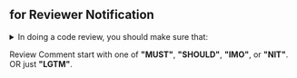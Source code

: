 ## for Reviewer Notification
<details><summary>In doing a code review, you should make sure that:</summary>
https://google.github.io/eng-practices/review/reviewer/looking-for.html

- Design: The code is well-designed.
- Functionality: The functionality is good for the users of the code.
- UI: Any UI changes are sensible and look good.
- Parallel Programming: Any parallel programming is done safely.
- Complexity: The code isn’t more complex than it needs to be.
- YAGNI: The developer isn’t implementing things they might need in the future but don’t know they need now.
- Tests: Code has appropriate unit tests. Tests are well-designed.
- Naming: The developer used clear names for everything.
- Comments: Comments are clear and useful, and mostly explain why instead of what.
- Docs: Code is appropriately documented.
- Style: The code conforms to our style guides.
</details>

Review Comment start with one of **"MUST"**, **"SHOULD"**, **"IMO"**, or **"NIT"**. OR just **"LGTM"**.
